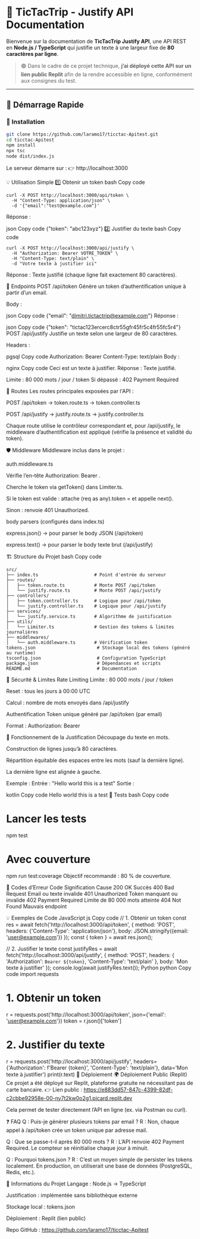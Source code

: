 # 📖 TicTacTrip - Justify API Documentation

Bienvenue sur la documentation de **TicTacTrip Justify API**, une API REST en **Node.js / TypeScript** qui justifie un texte à une largeur fixe de **80 caractères par ligne**.

> 🟢 Dans le cadre de ce projet technique, **j’ai déployé cette API sur un lien public Replit** afin de la rendre accessible en ligne, conformément aux consignes du test.

---

## 🚀 Démarrage Rapide

### 🔧 Installation

```bash
git clone https://github.com/laramo17/ticctac-Apitest.git
cd ticctac-Apitest
npm install
npx tsc
node dist/index.js
```
Le serveur démarre sur :
👉 http://localhost:3000

💡 Utilisation Simple
1️⃣ Obtenir un token
bash
Copy code
```
curl -X POST http://localhost:3000/api/token \
  -H "Content-Type: application/json" \
  -d '{"email":"test@example.com"}'
```
Réponse :

json
Copy code
{"token": "abc123xyz"}
2️⃣ Justifier du texte
bash
Copy code
```
curl -X POST http://localhost:3000/api/justify \
  -H "Authorization: Bearer VOTRE_TOKEN" \
  -H "Content-Type: text/plain" \
  -d "Votre texte à justifier ici"
```
Réponse :
Texte justifié (chaque ligne fait exactement 80 caractères).

📡 Endpoints
POST /api/token
Génère un token d’authentification unique à partir d’un email.

Body :

json
Copy code
{"email": "dimitri.tictactrip@example.com"}
Réponse :

json
Copy code
{"token": "tictac123ercerc8ctr55gfr45fr5c4fr55fc5r4"}
POST /api/justify
Justifie un texte selon une largeur de 80 caractères.

Headers :

pgsql
Copy code
Authorization: Bearer <token>
Content-Type: text/plain
Body :

nginx
Copy code
Ceci est un texte à justifier.
Réponse :
Texte justifié.

Limite : 80 000 mots / jour / token
Si dépassé : 402 Payment Required

🔀 Routes
Les routes principales exposées par l'API :

POST /api/token → token.route.ts → token.controller.ts

POST /api/justify → justify.route.ts → justify.controller.ts

Chaque route utilise le contrôleur correspondant et, pour /api/justify, le middleware d’authentification est appliqué (vérifie la présence et validité du token).

🛡 Middleware
Middleware inclus dans le projet :

auth.middleware.ts

Vérifie l’en-tête Authorization: Bearer <token>.

Cherche le token via getToken() dans Limiter.ts.

Si le token est valide : attache (req as any).token = <token> et appelle next().

Sinon : renvoie 401 Unauthorized.

body parsers (configurés dans index.ts)

express.json() → pour parser le body JSON (/api/token)

express.text() → pour parser le body texte brut (/api/justify)

🏗️ Structure du Projet
bash
Copy code
```
src/
├── index.ts                     # Point d'entrée du serveur
├── routes/
│   ├── token.route.ts           # Monte POST /api/token
│   └── justify.route.ts         # Monte POST /api/justify
├── controllers/
│   ├── token.controller.ts      # Logique pour /api/token
│   └── justify.controller.ts    # Logique pour /api/justify
├── services/
│   └── justify.service.ts       # Algorithme de justification
├── utils/
│   └── Limiter.ts               # Gestion des tokens & limites journalières
├── middlewares/
│   └── auth.middleware.ts       # Vérification token
tokens.json                       # Stockage local des tokens (généré au runtime)
tsconfig.json                     # Configuration TypeScript
package.json                      # Dépendances et scripts
README.md                         # Documentation
```
🔐 Sécurité & Limites
Rate Limiting
Limite : 80 000 mots / jour / token

Reset : tous les jours à 00:00 UTC

Calcul : nombre de mots envoyés dans /api/justify

Authentification
Token unique généré par /api/token (par email)

Format : Authorization: Bearer <token>

🧮 Fonctionnement de la Justification
Découpage du texte en mots.

Construction de lignes jusqu’à 80 caractères.

Répartition équitable des espaces entre les mots (sauf la dernière ligne).

La dernière ligne est alignée à gauche.

Exemple :
Entrée : "Hello world this is a test"
Sortie :

kotlin
Copy code
Hello          world          this          is          a          test
🧪 Tests
bash
Copy code
# Lancer les tests
npm test

# Avec couverture
npm run test:coverage
Objectif recommandé : 80 % de couverture.

🧾 Codes d’Erreur
Code	Signification	Cause
200	OK	Succès
400	Bad Request	Email ou texte invalide
401	Unauthorized	Token manquant ou invalide
402	Payment Required	Limite de 80 000 mots atteinte
404	Not Found	Mauvais endpoint

💡 Exemples de Code
JavaScript
js
Copy code
// 1. Obtenir un token
const res = await fetch('http://localhost:3000/api/token', {
  method: 'POST',
  headers: {'Content-Type': 'application/json'},
  body: JSON.stringify({email: 'user@example.com'})
});
const { token } = await res.json();

// 2. Justifier le texte
const justifyRes = await fetch('http://localhost:3000/api/justify', {
  method: 'POST',
  headers: {
    'Authorization': `Bearer ${token}`,
    'Content-Type': 'text/plain'
  },
  body: 'Mon texte à justifier'
});
console.log(await justifyRes.text());
Python
python
Copy code
import requests

# 1. Obtenir un token
r = requests.post('http://localhost:3000/api/token', json={'email': 'user@example.com'})
token = r.json()['token']

# 2. Justifier du texte
r = requests.post('http://localhost:3000/api/justify',
                  headers={'Authorization': f'Bearer {token}', 'Content-Type': 'text/plain'},
                  data='Mon texte à justifier')
print(r.text)
🚢 Déploiement
🌍 Déploiement Public (Replit)
Ce projet a été déployé sur Replit, plateforme gratuite ne nécessitant pas de carte bancaire.
👉 Lien public : https://e883dd57-847c-4399-82df-c2cbbe92958e-00-ny7t2kw0o2g1.picard.replit.dev

Cela permet de tester directement l’API en ligne (ex. via Postman ou curl).

❓ FAQ
Q : Puis-je générer plusieurs tokens par email ?
R : Non, chaque appel à /api/token crée un token unique par adresse mail.

Q : Que se passe-t-il après 80 000 mots ?
R : L’API renvoie 402 Payment Required. Le compteur se réinitialise chaque jour à minuit.

Q : Pourquoi tokens.json ?
R : C’est un moyen simple de persister les tokens localement.
En production, on utiliserait une base de données (PostgreSQL, Redis, etc.).

🧾 Informations du Projet
Langage : Node.js → TypeScript

Justification : implémentée sans bibliothèque externe

Stockage local : tokens.json

Déploiement : Replit (lien public)

Repo GitHub : https://github.com/laramo17/ticctac-Apitest
